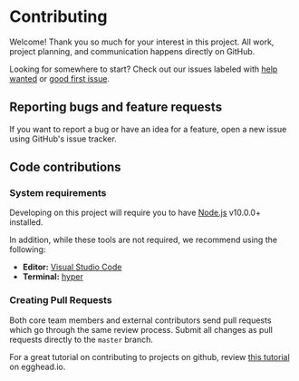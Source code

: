 # Contributing

Welcome! Thank you so much for your interest in this project. All work, project planning, and communication happens directly on GitHub.

Looking for somewhere to start? Check out our issues labeled with [help wanted](https://github.com/jalawelo/math-problem-generator/issues?utf8=%E2%9C%93&q=is%3Aopen+is%3Aissue+label%3A%22help+wanted%22) or [good first issue](https://github.com/jalawelo/math-problem-generator/issues?q=is%3Aopen+is%3Aissue+label%3A%22good+first+issue%22).

## Reporting bugs and feature requests

If you want to report a bug or have an idea for a feature, open a new issue using GitHub's issue tracker.

## Code contributions

### System requirements

Developing on this project will require you to have [Node.js](https://nodejs.org) v10.0.0+ installed.

In addition, while these tools are not required, we recommend using the following:

- **Editor:** [Visual Studio Code](https://code.visualstudio.com)
- **Terminal:** [hyper](https://hyper.is)

### Creating Pull Requests

Both core team members and external contributors send pull requests which go through the same review process. Submit all changes as pull requests directly to the `master` branch.

For a great tutorial on contributing to projects on github, review [this tutorial](https://egghead.io/courses/how-to-contribute-to-an-open-source-project-on-github) on egghead.io.

